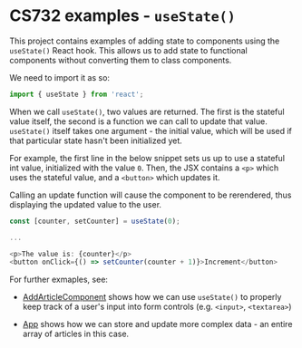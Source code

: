 # CS732 examples - `useState()`
This project contains examples of adding state to components using the `useState()` React hook. This allows us to add state to functional components without converting them to class components.

We need to import it as so:

```js
import { useState } from 'react';
```

When we call `useState()`, two values are returned. The first is the stateful value itself, the second is a function we can call to update that value. `useState()` itself takes one argument - the initial value, which will be used if that particular state hasn't been initialized yet.

For example, the first line in the below snippet sets us up to use a stateful int value, initialized with the value `0`. Then, the JSX contains a `<p>` which uses the stateful value, and a `<button>` which updates it.

Calling an update function will cause the component to be rerendered, thus displaying the updated value to the user.

```js
const [counter, setCounter] = useState(0);

...

<p>The value is: {counter}</p>
<button onClick={() => setCounter(counter + 1)}>Increment</button>
```

For further exmaples, see:

- [AddArticleComponent](./src/AddArticleComponent.js) shows how we can use `useState()` to properly keep track of a user's input into form controls (e.g. `<input>`, `<textarea>`)

- [App](./src/App.js) shows how we can store and update more complex data - an entire array of articles in this case.